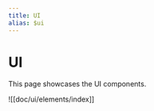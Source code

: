 ```yaml
---
title: UI
alias: $ui
---
```

# UI

This page showcases the UI components.

![[doc/ui/elements/index]]